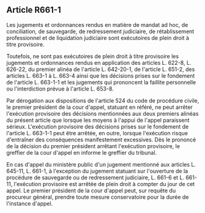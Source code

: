 Article R661-1
----
Les jugements et ordonnances rendus en matière de mandat ad hoc, de
conciliation, de sauvegarde, de redressement judiciaire, de rétablissement
professionnel et de liquidation judiciaire sont exécutoires de plein droit à
titre provisoire.

Toutefois, ne sont pas exécutoires de plein droit à titre provisoire les
jugements et ordonnances rendus en application des articles L. 622-8, L. 626-22,
du premier alinéa de l'article L. 642-20-1, de l'article L. 651-2, des articles
L. 663-1 à L. 663-4 ainsi que les décisions prises sur le fondement de l'article
L. 663-1-1 et les jugements qui prononcent la faillite personnelle ou
l'interdiction prévue à l'article L. 653-8.

Par dérogation aux dispositions de l'article 524 du code de procédure civile, le
premier président de la cour d'appel, statuant en référé, ne peut arrêter
l'exécution provisoire des décisions mentionnées aux deux premiers alinéas du
présent article que lorsque les moyens à l'appui de l'appel paraissent sérieux.
L'exécution provisoire des décisions prises sur le fondement de l'article L.
663-1-1 peut être arrêtée, en outre, lorsque l'exécution risque d'entraîner des
conséquences manifestement excessives. Dès le prononcé de la décision du premier
président arrêtant l'exécution provisoire, le greffier de la cour d'appel en
informe le greffier du tribunal.

En cas d'appel du ministère public d'un jugement mentionné aux articles L.
645-11, L. 661-1, à l'exception du jugement statuant sur l'ouverture de la
procédure de sauvegarde ou de redressement judiciaire, L. 661-6 et L. 661-11,
l'exécution provisoire est arrêtée de plein droit à compter du jour de cet
appel. Le premier président de la cour d'appel peut, sur requête du procureur
général, prendre toute mesure conservatoire pour la durée de l'instance d'appel.
